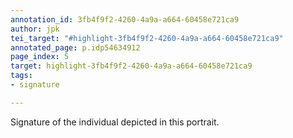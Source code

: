 ```yaml
---
annotation_id: 3fb4f9f2-4260-4a9a-a664-60458e721ca9
author: jpk
tei_target: "#highlight-3fb4f9f2-4260-4a9a-a664-60458e721ca9"
annotated_page: p.idp54634912
page_index: 5
target: highlight-3fb4f9f2-4260-4a9a-a664-60458e721ca9
tags:
- signature

---
```

Signature of the individual depicted in this portrait.